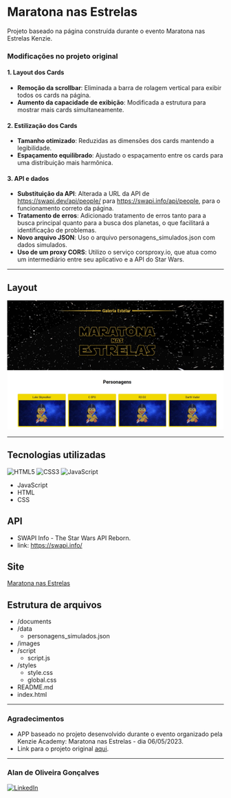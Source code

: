 # Maratona nas Estrelas
Projeto baseado na página construída durante o evento Maratona nas Estrelas Kenzie.

### Modificações no projeto original

#### 1. Layout dos Cards
- **Remoção da scrollbar**: Eliminada a barra de rolagem vertical para exibir todos os cards na página.
- **Aumento da capacidade de exibição**: Modificada a estrutura para mostrar mais cards simultaneamente.

#### 2. Estilização dos Cards
- **Tamanho otimizado**: Reduzidas as dimensões dos cards mantendo a legibilidade.
- **Espaçamento equilibrado**: Ajustado o espaçamento entre os cards para uma distribuição mais harmônica.

#### 3. API e dados
- **Substituição da API**: Alterada a URL da API de https://swapi.dev/api/people/ para https://swapi.info/api/people, para o funcionamento correto da página.
- **Tratamento de erros**: Adicionado tratamento de erros tanto para a busca principal quanto para a busca dos planetas, o que facilitará a identificação de problemas.
- **Novo arquivo JSON**: Uso o arquivo personagens_simulados.json com dados simulados.
- **Uso de um proxy CORS**: Utilizo o serviço corsproxy.io, que atua como um intermediário entre seu aplicativo e a API do Star Wars.

---
## Layout 
![screenshot](https://github.com/Alan-oliveir/Maratona_Estrelas/blob/main/images/screenshot.jpg)

---
## Tecnologias utilizadas
![HTML5](https://img.shields.io/badge/HTML5-E34F26?style=for-the-badge&logo=html5&logoColor=white)
![CSS3](https://img.shields.io/badge/CSS3-1572B6?style=for-the-badge&logo=css3&logoColor=white)
![JavaScript](https://img.shields.io/badge/JavaScript-F7DF1E?style=for-the-badge&logo=javascript&logoColor=black)  

- JavaScript
- HTML
- CSS

## API
- SWAPI Info - The Star Wars API Reborn.
- link: https://swapi.info/

## Site
[Maratona nas Estrelas](https://alan-oliveir.github.io/Maratona_Estrelas/)

## Estrutura de arquivos
- /documents
- /data
  - personagens_simulados.json 
- /images
- /script
  - script.js
- /styles
  - style.css
  - global.css
- README.md
- index.html

---
### Agradecimentos
- APP baseado no projeto desenvolvido durante o evento organizado pela Kenzie Academy: Maratona nas Estrelas - dia 06/05/2023.
- Link para o projeto original [aqui](https://github.com/Kenzie-Academy-Brasil-Developers/maratona_nas_estrelas_kenzie).

---
### Alan de Oliveira Gonçalves
[![LinkedIn](https://img.shields.io/badge/LinkedIn-0077B5?style=for-the-badge&logo=linkedin&logoColor=white)](https://www.linkedin.com/in/alan-ogoncalves/) 
